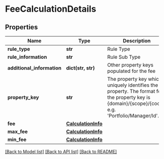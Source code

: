 # FeeCalculationDetails


## Properties
Name | Type | Description | Notes
------------ | ------------- | ------------- | -------------
**rule_type** | **str** | Rule Type | 
**rule_information** | **str** | Rule Sub Type | 
**additional_information** | **dict(str, str)** | Other property keys populated for the fee | 
**property_key** | **str** | The property key which uniquely identifies the property. The format for the property key is {domain}/{scope}/{code}, e.g. &#39;Portfolio/Manager/Id&#39;. | 
**fee** | [**CalculationInfo**](CalculationInfo.md) |  | 
**max_fee** | [**CalculationInfo**](CalculationInfo.md) |  | [optional] 
**min_fee** | [**CalculationInfo**](CalculationInfo.md) |  | [optional] 

[[Back to Model list]](../README.md#documentation-for-models) [[Back to API list]](../README.md#documentation-for-api-endpoints) [[Back to README]](../README.md)



